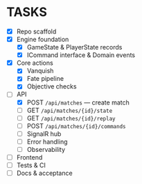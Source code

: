 # TASKS

- [x] Repo scaffold
- [x] Engine foundation
  - [x] GameState & PlayerState records
  - [x] ICommand interface & Domain events
- [x] Core actions
  - [x] Vanquish
  - [x] Fate pipeline
  - [x] Objective checks
- [ ] API
  - [x] POST `/api/matches` — create match
  - [ ] GET `/api/matches/{id}/state`
  - [ ] GET `/api/matches/{id}/replay`
  - [ ] POST `/api/matches/{id}/commands`
  - [ ] SignalR hub
  - [ ] Error handling
  - [ ] Observability
- [ ] Frontend
- [ ] Tests & CI
- [ ] Docs & acceptance
